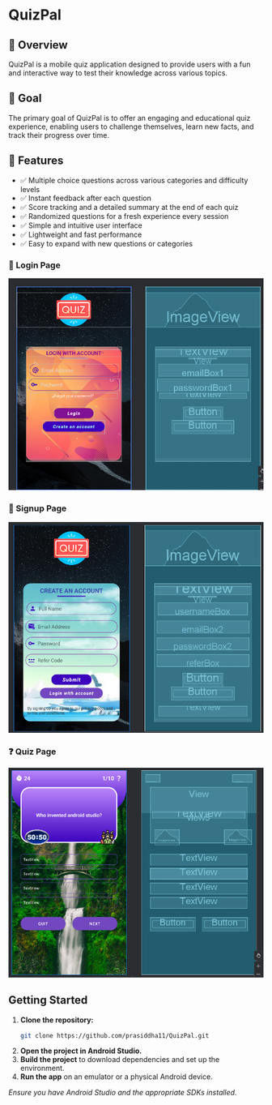 # QuizPal

## 📱 Overview

QuizPal is a mobile quiz application designed to provide users with a fun and interactive way to test their knowledge across various topics.

## 🎯 Goal

The primary goal of QuizPal is to offer an engaging and educational quiz experience, enabling users to challenge themselves, learn new facts, and track their progress over time.

## 🚀 Features

- ✅ Multiple choice questions across various categories and difficulty levels
- ✅ Instant feedback after each question
- ✅ Score tracking and a detailed summary at the end of each quiz
- ✅ Randomized questions for a fresh experience every session
- ✅ Simple and intuitive user interface
- ✅ Lightweight and fast performance
- ✅ Easy to expand with new questions or categories

### 🔐 Login Page
![Login Page](img/login_page.png)

### 📝 Signup Page
![Signup Page](img/signup_page.png)

### ❓ Quiz Page
![Quiz Page](img/quiz_page.png)
  

## Getting Started

1. **Clone the repository:**
   ```sh
   git clone https://github.com/prasiddha11/QuizPal.git
   ```
2. **Open the project in Android Studio.**
3. **Build the project** to download dependencies and set up the environment.
4. **Run the app** on an emulator or a physical Android device.

*Ensure you have Android Studio and the appropriate SDKs installed.*
